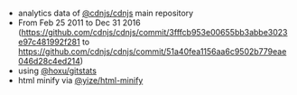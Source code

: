  - analytics data of [@cdnjs/cdnjs](https://github.com/cdnjs/cdnjs) main repository
  - From Feb 25 2011 to Dec 31 2016 (https://github.com/cdnjs/cdnjs/commit/3fffcb953e00655bb3abbe3023e97c481992f281 to https://github.com/cdnjs/cdnjs/commit/51a40fea1156aa6c9502b779eae046d28c4ed214)
 - using [@hoxu/gitstats](https://github.com/hoxu/gitstats)
 - html minify via [@yize/html-minify](https://github.com/yize/html-minify)
